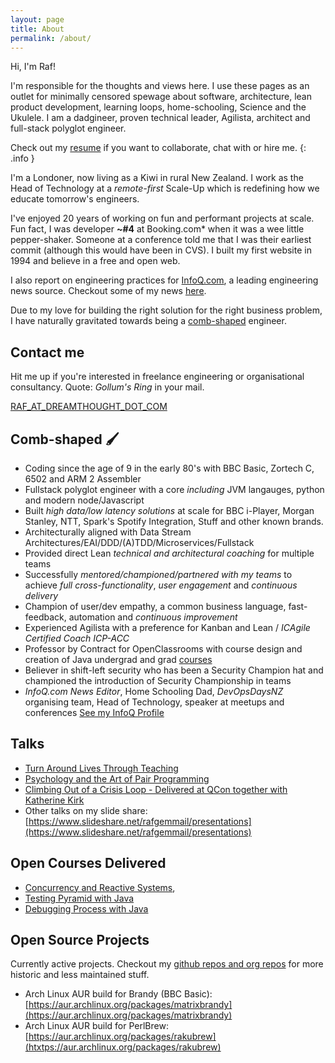 ```yaml
---
layout: page
title: About
permalink: /about/
---
```


Hi, I'm Raf! 

I'm responsible for the thoughts and views here. I use these pages as an outlet for
minimally censored spewage about software, architecture, lean product development, learning loops, home-schooling, 
Science and the Ukulele. I am a dadgineer, proven technical leader, Agilista, architect and
full-stack polyglot engineer.

Check out my [resume](https://fiq.github.io/resume) if you want to collaborate, chat with or hire me.
{: .info }

I'm a Londoner, now living as a Kiwi in rural New Zealand. I work as the Head of Technology at a *remote-first* Scale-Up
which is redefining how we educate tomorrow's engineers. 

I've enjoyed 20 years of working on fun and performant projects at scale. Fun fact, I was developer **~\#4** at 
Booking.com* when it was a wee little pepper-shaker. Someone at a conference told me that I was their earliest commit 
(although this would have been in CVS). I built my first website in 1994 and believe in a free and open web.

I also report on engineering practices for [InfoQ.com](https://www.infoq.com/profile/Rafiq-Gemmail), a leading 
engineering news source. Checkout some of my news [here](https://www.infoq.com/profile/Rafiq-Gemmail).

Due to my love for building the right solution for the right business problem, I have naturally gravitated towards 
being a [comb-shaped](https://certibanks.com/KnowledgeArea.aspx?articleid=11) engineer. 

## Contact me

Hit me up if you're interested in freelance engineering or organisational consultancy.
Quote: _Gollum's Ring_ in your mail.

[RAF_AT_DREAMTHOUGHT_DOT_COM](mailto:rafiq+blog@dreamthought.com)


## Comb-shaped 🖌

- Coding since the age of 9 in the early 80's with BBC Basic, Zortech C, 6502 and ARM 2 Assembler
- Fullstack polyglot engineer with a core _including_ JVM langauges, python and modern node/Javascript
- Built *high data/low latency solutions* at scale for BBC i-Player, Morgan Stanley, NTT, Spark's Spotify Integration, Stuff and
other known brands.
- Architecturally aligned with Data Stream Architectures/EAI/DDD/(A)TDD/Microservices/Fullstack
- Provided direct Lean *technical and architectural coaching* for multiple teams
- Successfully *mentored/championed/partnered with my teams* to achieve *full cross-functionality*, *user engagement*
and *continuous delivery*
- Champion of user/dev empathy, a common business language, fast-feedback, automation and *continuous improvement*
- Experienced Agilista with a preference for Kanban and Lean / *ICAgile Certified Coach ICP-ACC*
- Professor by Contract for OpenClassrooms with course design and creation of Java undergrad and grad
[courses](https://openclassrooms.com/en/courses/5684021-scale-up-your-code-with-java-concurrency)
- Believer in shift-left security who has been a Security Champion hat and championed the introduction of Security 
Championship in teams
- *InfoQ.com News Editor*, Home Schooling Dad, *DevOpsDaysNZ* organising team, Head of Technology, speaker at meetups 
and conferences [See my InfoQ Profile](https://www.infoq.com/profile/Rafiq-Gemmail)

## Talks

- [Turn Around Lives Through Teaching](https://www.youtube.com/watch?v=UFMv2HmGNdE) 
- [Psychology and the Art of Pair Programming](https://www.youtube.com/watch?v=W7Z-Upj6f4w)
- [Climbing Out of a Crisis Loop - Delivered at QCon together with Katherine Kirk](https://www.infoq.com/presentations/bbc-agile-case-study/)
- Other talks on my slide share: [https://www.slideshare.net/rafgemmail/presentations](https://www.slideshare.net/rafgemmail/presentations)


## Open Courses Delivered

- [Concurrency and Reactive Systems](https://openclassrooms.com/en/courses/5684021-scale-up-your-code-with-java-concurrency),
- [Testing Pyramid with Java](https://openclassrooms.com/en/courses/5661466-use-testing-in-java-to-achieve-quality-applications)
- [Debugging Process with Java](https://openclassrooms.com/en/courses/6237456-debug-your-java-applications) 

## Open Source Projects

Currently active projects. Checkout my [github repos and org repos](https://github.com/fiq) for more historic and less
maintained stuff.

- Arch Linux AUR build for Brandy (BBC Basic): [https://aur.archlinux.org/packages/matrixbrandy](https://aur.archlinux.org/packages/matrixbrandy)
- Arch Linux AUR build for PerlBrew: [https://aur.archlinux.org/packages/rakubrew](htxtps://aur.archlinux.org/packages/rakubrew)
